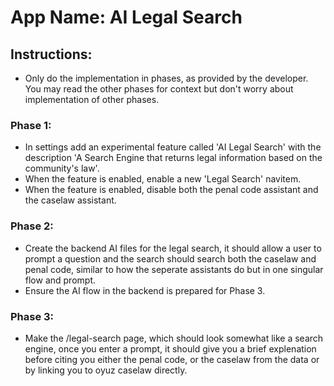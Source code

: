 # **App Name**: AI Legal Search

## Instructions:
- Only do the implementation in phases, as provided by the developer. You may read the other phases for context but don't worry about implementation of other phases.

### Phase 1:
- In settings add an experimental feature called 'AI Legal Search' with the description 'A Search Engine that returns legal information based on the community's law'.
- When the feature is enabled, enable a new 'Legal Search' navitem.
- When the feature is enabled, disable both the penal code assistant and the caselaw assistant.

### Phase 2:
- Create the backend AI files for the legal search, it should allow a user to prompt a question and the search should search both the caselaw and penal code, similar to how the seperate assistants do but in one singular flow and prompt.
- Ensure the AI flow in the backend is prepared for Phase 3.

### Phase 3:
- Make the /legal-search page, which should look somewhat like a search engine, once you enter a prompt, it should give you a brief explenation before citing you either the penal code, or the caselaw from the data or by linking you to oyuz caselaw directly.